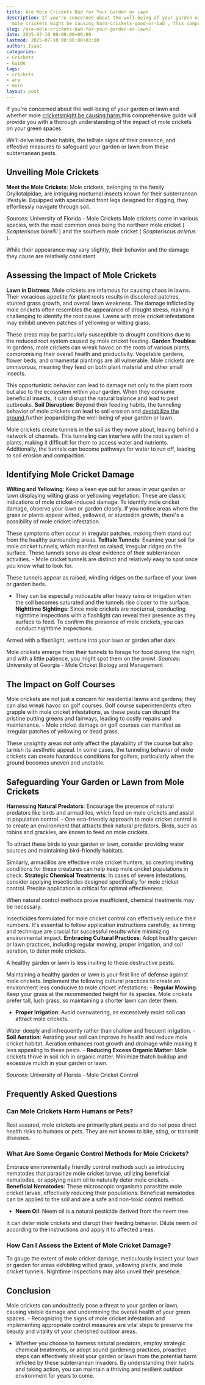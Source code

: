 ```yaml
---
title: Are Mole Crickets Bad for Your Garden or Lawn
description: If you're concerned about the well-being of your garden or lawn and whether
  mole crickets might be causing harm-crickets-good-or-bad , this comprehensive...
slug: /are-mole-crickets-bad-for-your-garden-or-lawn/
date: 2025-07-10 00:00:00+00:00
lastmod: 2025-07-10 00:00:00+03:00
author: Isaac
categories:
- Crickets
- Guide
tags:
- crickets
- are
- mole
layout: post
---
```

If you're concerned about the well-being of your garden or lawn and whether mole [crickets](https://pestpolicy.com/are-crickets-decomposers/)[might be causing harm](https://pestpolicy.com/[are](https://pestpolicy.com/are-crickets-good-or-bad/)-crickets-good-or-bad/),this comprehensive guide will provide you with a thorough understanding of the impact of mole crickets on your green spaces.

We'll delve into their habits, the telltale signs of their presence, and effective measures to safeguard your garden or lawn from these subterranean pests.

##  Unveiling Mole Crickets

**Meet the Mole Crickets**: Mole crickets, belonging to the family Gryllotalpidae, are intriguing nocturnal insects known for their subterranean lifestyle. Equipped with specialized front legs designed for digging, they effortlessly navigate through soil.

*Sources*: University of Florida - Mole Crickets Mole crickets come in various species, with the most common ones being the northern mole cricket ( *Scapteriscus borellii* ) and the southern mole cricket ( *Scapteriscus acletus* ).

While their appearance may vary slightly, their behavior and the damage they cause are relatively consistent.

##  Assessing the Impact of Mole Crickets

**Lawn in Distress**: Mole crickets are infamous for causing chaos in lawns. Their voracious appetite for plant roots results in discolored patches, stunted grass growth, and overall lawn weakness. The damage inflicted by mole crickets often resembles the appearance of drought stress, making it challenging to identify the root cause. Lawns with mole cricket infestations may exhibit uneven patches of yellowing or wilting grass.

These areas may be particularly susceptible to drought conditions due to the reduced root system caused by mole cricket feeding. **Garden Troubles**: In gardens, mole crickets can wreak havoc on the roots of various plants, compromising their overall health and productivity. Vegetable gardens, flower beds, and ornamental plantings are all vulnerable. Mole crickets are omnivorous, meaning they feed on both plant material and other small insects.

This opportunistic behavior can lead to damage not only to the plant roots but also to the ecosystem within your garden. When they consume beneficial insects, it can disrupt the natural balance and lead to pest outbreaks. **Soil Disruption**: Beyond their feeding habits, the tunneling behavior of mole crickets can lead to soil erosion and [destabilize the ground](https://pestpolicy.com/are-crickets-decomposers/),further jeopardizing the well-being of your garden or lawn.

Mole crickets create tunnels in the soil as they move about, leaving behind a network of channels. This tunneling can interfere with the root system of plants, making it difficult for them to access water and nutrients. Additionally, the tunnels can become pathways for water to run off, leading to soil erosion and compaction.

##  Identifying Mole Cricket Damage

**Wilting and Yellowing**: Keep a keen eye out for areas in your garden or lawn displaying wilting grass or yellowing vegetation. These are classic indications of mole cricket-induced damage. To identify mole cricket damage, observe your lawn or garden closely. If you notice areas where the grass or plants appear wilted, yellowed, or stunted in growth, there's a possibility of mole cricket infestation.

These symptoms often occur in irregular patches, making them stand out from the healthy surrounding areas. **Telltale Tunnels**: Examine your soil for mole cricket tunnels, which manifest as raised, irregular ridges on the surface. These tunnels serve as clear evidence of their subterranean activities. - Mole cricket tunnels are distinct and relatively easy to spot once you know what to look for.

These tunnels appear as raised, winding ridges on the surface of your lawn or garden beds.

- They can be especially noticeable after heavy rains or irrigation when the soil becomes saturated and the tunnels rise closer to the surface. **Nighttime Sightings**: Since mole crickets are nocturnal, conducting nighttime inspections with a flashlight can reveal their presence as they surface to feed. To confirm the presence of mole crickets, you can conduct nighttime inspections.

Armed with a flashlight, venture into your lawn or garden after dark.

Mole crickets emerge from their tunnels to forage for food during the night, and with a little patience, you might spot them on the prowl. *Sources*: University of Georgia - Mole Cricket Biology and Management

##  The Impact on Golf Courses

Mole crickets are not just a concern for residential lawns and gardens; they can also wreak havoc on golf courses. Golf course superintendents often grapple with mole cricket infestations, as these pests can disrupt the pristine putting greens and fairways, leading to costly repairs and maintenance. - Mole cricket damage on golf courses can manifest as irregular patches of yellowing or dead grass.

These unsightly areas not only affect the playability of the course but also tarnish its aesthetic appeal. In some cases, the tunneling behavior of mole crickets can create hazardous conditions for golfers, particularly when the ground becomes uneven and unstable.

##  Safeguarding Your Garden or Lawn from Mole Crickets

**Harnessing Natural Predators**: Encourage the presence of natural predators like birds and armadillos, which feed on mole crickets and assist in population control. - One eco-friendly approach to mole cricket control is to create an environment that attracts their natural predators. Birds, such as robins and grackles, are known to feed on mole crickets.

To attract these birds to your garden or lawn, consider providing water sources and maintaining bird-friendly habitats.

Similarly, armadillos are effective mole cricket hunters, so creating inviting conditions for these creatures can help keep mole cricket populations in check. **Strategic Chemical Treatments**: In cases of severe infestations, consider applying insecticides designed specifically for mole cricket control. Precise application is critical for optimal effectiveness.

When natural control methods prove insufficient, chemical treatments may be necessary.

Insecticides formulated for mole cricket control can effectively reduce their numbers. It's essential to follow application instructions carefully, as timing and technique are crucial for successful results while minimizing environmental impact. **Embracing Cultural Practices**: Adopt healthy garden or lawn practices, including regular mowing, proper irrigation, and soil aeration, to deter mole crickets.

A healthy garden or lawn is less inviting to these destructive pests.

Maintaining a healthy garden or lawn is your first line of defense against mole crickets. Implement the following cultural practices to create an environment less conducive to mole cricket infestations: - **Regular Mowing**: Keep your grass at the recommended height for its species. Mole crickets prefer tall, lush grass, so maintaining a shorter lawn can deter them.

- **Proper Irrigation**: Avoid overwatering, as excessively moist soil can attract mole crickets.

Water deeply and infrequently rather than shallow and frequent irrigation. - **Soil Aeration**: Aerating your soil can improve its health and reduce mole cricket habitat. Aeration enhances root growth and drainage while making it less appealing to these pests. - **Reducing Excess Organic Matter**: Mole crickets thrive in soil rich in organic matter. Minimize thatch buildup and excessive mulch in your garden or lawn.

*Sources*: University of Florida - Mole Cricket Control

##  Frequently Asked Questions

###  Can Mole Crickets Harm Humans or Pets?

Rest assured, mole crickets are primarily plant pests and do not pose direct health risks to humans or pets. They are not known to bite, sting, or transmit diseases.

###  What Are Some Organic Control Methods for Mole Crickets?

Embrace environmentally friendly control methods such as introducing nematodes that parasitize mole cricket larvae, utilizing beneficial nematodes, or applying neem oil to naturally deter mole crickets. - **Beneficial Nematodes**: These microscopic organisms parasitize mole cricket larvae, effectively reducing their populations. Beneficial nematodes can be applied to the soil and are a safe and non-toxic control method.

- **Neem Oil**: Neem oil is a natural pesticide derived from the neem tree.

It can deter mole crickets and disrupt their feeding behavior. Dilute neem oil according to the instructions and apply it to affected areas.

###  How Can I Assess the Extent of Mole Cricket Damage?

To gauge the extent of mole cricket damage, meticulously inspect your lawn or garden for areas exhibiting wilted grass, yellowing plants, and mole cricket tunnels. Nighttime inspections may also unveil their presence.

##  Conclusion

Mole crickets can undoubtedly pose a threat to your garden or lawn, causing visible damage and undermining the overall health of your green spaces. - Recognizing the signs of mole cricket infestation and implementing appropriate control measures are vital steps to preserve the beauty and vitality of your cherished outdoor areas.

- Whether you choose to harness natural predators, employ strategic chemical treatments, or adopt sound gardening practices, proactive steps can effectively shield your garden or lawn from the potential harm inflicted by these subterranean invaders. By understanding their habits and taking action, you can maintain a thriving and resilient outdoor environment for years to come.